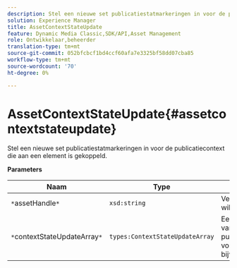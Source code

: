 ```yaml
---
description: Stel een nieuwe set publicatiestatmarkeringen in voor de publicatiecontext die aan een element is gekoppeld.
solution: Experience Manager
title: AssetContextStateUpdate
feature: Dynamic Media Classic,SDK/API,Asset Management
role: Ontwikkelaar,beheerder
translation-type: tm+mt
source-git-commit: 052bfcbcf1bd4ccf60afa7e3325bf58dd07cba85
workflow-type: tm+mt
source-wordcount: '70'
ht-degree: 0%

---
```



# AssetContextStateUpdate{#assetcontextstateupdate}

Stel een nieuwe set publicatiestatmarkeringen in voor de publicatiecontext die aan een element is gekoppeld.

**Parameters**

| Naam | Type | Beschrijving |
|---|---|---|
| `*`assetHandle`*` | `xsd:string` | Verwerk het element dat u wilt bijwerken. |
| `*`contextStateUpdateArray`*` | `types:ContextStateUpdateArray` | Een array met statussen van publicatiecontactpersonen voor het element dat u wilt bijwerken. |

